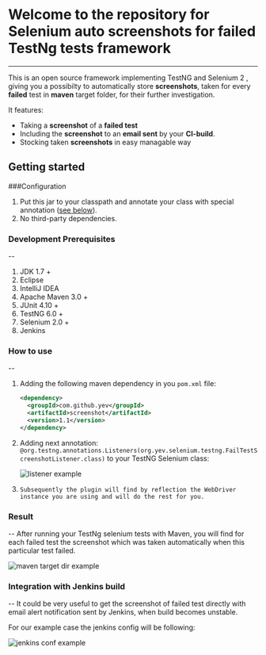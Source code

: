 
# Welcome to the repository for Selenium auto screenshots for failed TestNg tests framework
-----------

This is an open source framework implementing TestNG and Selenium 2 , giving you a possibilty to  automatically store **screenshots**, taken for every **failed** test in **maven** target folder, for their further investigation.


It features: 

* Taking a **screenshot** of a **failed test**
* Including the **screenshot** to an **email sent** by your **CI-build**.
* Stocking taken **screenshots** in easy managable way


Getting started
-----------

###Configuration

1. Put this jar to your classpath and annotate your class with special annotation ([see below](#annotation)).
2. No third-party dependencies.

### Development Prerequisites
--
1. JDK 1.7 +
2. Eclipse
3. IntelliJ IDEA
4. Apache Maven 3.0 +
5. JUnit 4.10 +
6. TestNG 6.0 +
6. Selenium 2.0 +
7. Jenkins

### How to use
--
 1. Adding the following maven dependency in you ```pom.xml``` file:


    ```xml 
    <dependency>
      <groupId>com.github.yev</groupId>
      <artifactId>screenshot</artifactId>
      <version>1.1</version>
    </dependency>
    ```
    
 2. <a name="annotation"></a> Adding next annotation: ```@org.testng.annotations.Listeners(org.yev.selenium.testng.FailTestScreenshotListener.class)``` to your TestNG Selenium class:


    ![listener example](https://raw.githubusercontent.com/yev/seleniumMvnScreenshot/master/docs/ListenerExample.png)
    
 3. 	Subsequently the plugin will find by reflection the WebDriver instance you are using and will do the rest for you.

### Result
--
After running your TestNg selenium tests with Maven, you will find for each failed test the screenshot which was taken automatically when this particular test failed.


![maven target dir example](https://raw.githubusercontent.com/yev/seleniumMvnScreenshot/master/docs/mvnTargerFolder.png)

### Integration with Jenkins build
--
It could be very useful to get the screenshot of failed test directly with email alert notification sent by Jenkins, when build becomes unstable. 


For our example case the jenkins config will be following:


![jenkins conf example](https://raw.githubusercontent.com/yev/seleniumMvnScreenshot/master/docs/selenium_Config_Jenkins_.png)


